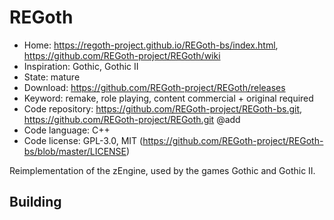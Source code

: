 # REGoth

- Home: https://regoth-project.github.io/REGoth-bs/index.html, https://github.com/REGoth-project/REGoth/wiki
- Inspiration: Gothic, Gothic II
- State: mature
- Download: https://github.com/REGoth-project/REGoth/releases
- Keyword: remake, role playing, content commercial + original required
- Code repository: https://github.com/REGoth-project/REGoth-bs.git, https://github.com/REGoth-project/REGoth.git @add
- Code language: C++
- Code license: GPL-3.0, MIT (https://github.com/REGoth-project/REGoth-bs/blob/master/LICENSE)

Reimplementation of the zEngine, used by the games Gothic and Gothic II.

## Building

